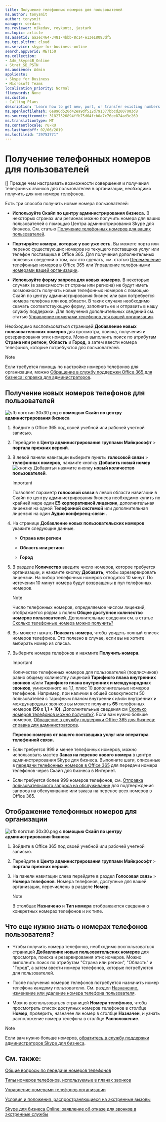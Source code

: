 ```yaml
---
title: Получение телефонных номеров для пользователей
ms.author: tonysmit
author: tonysmit
manager: serdars
ms.reviewer: mikedav, roykuntz, jastark
ms.topic: article
ms.assetid: aa2ec464-3481-4bbb-8c14-e13e18093df5
ms.tgt.pltfrm: cloud
ms.service: skype-for-business-online
search.appverid: MET150
ms.collection:
- Adm_Skype4B_Online
- Strat_SB_PSTN
ms.audience: Admin
appliesto:
- Skype for Business
- Microsoft Teams
localization_priority: Normal
f1keywords: None
ms.custom:
- Calling Plans
description: 'Learn how to get new, port, or transfer existing numbers for Skype for Business, and how to show the changes to your users. '
ms.openlocfilehash: 6e896d520d42ea9df512d791377bbcd2007003d8
ms.sourcegitcommit: 31827526894ffb75d64fcb0a7c76ee874ad3c269
ms.translationtype: MT
ms.contentlocale: ru-RU
ms.lasthandoff: 02/06/2019
ms.locfileid: "29753771"
---
```

# <a name="getting-phone-numbers-for-your-users"></a>Получение телефонных номеров для пользователей

[] Прежде чем настраивать возможности совершения и получения телефонных звонков для пользователей в организации, необходимо получить для них номера телефонов.
  
Есть три способа получить новые номера пользователей:

- **Используйте Скайп по центру администрирования бизнеса.** В некоторых странах или регионах можно получить номера для ваших пользователей с помощью Центра администрирования Skype для бизнеса. См. статью [Получение телефонных номеров для ваших пользователей](getting-phone-numbers-for-your-users.md).
    
- **Портируйте номера, которые у вас уже есть.** Вы можете порта или перенос существующих номеров из текущего поставщика услуг или телефон поставщика в Office 365. Для получения дополнительных полезных сведений о том, как это сделать, см. статью [Перемещение телефонных номеров в Office 365](/microsoftteams/transfer-phone-numbers-to-office-365) или [Управление телефонными номерами вашей организации](/microsoftteams/manage-phone-numbers-for-your-organization).  
  
- **Используйте форму запроса для новых номеров.** В некоторых случаях (в зависимости от страны или региона) не будут иметь возможность получать новые телефонных номеров с помощью Скайп по центру администрирования бизнес или вам потребуется номера телефона или код области. В таких случаях необходимо скачать соответствующую форму, заполнить ее и отправить в нашу службу поддержки. Для получения дополнительных сведений см. статью [Управление номерами телефонов для вашей организации](/microsoftteams/manage-phone-numbers-for-your-organization).
    
Необходимо воспользоваться страницей **Добавление новых пользовательских номеров** для просмотра, поиска, получения и резервирования этих номеров. Можно выполнить поиск по атрибутам **Страна или регион**, **Область** и **Город**, а затем ввести номера телефонов, которые потребуются для пользователей.
  
> [!NOTE]
> Если требуется помощь по настройке номеров телефонов для организации, можно [Обращение в службу поддержки Office 365 для бизнеса: справка для администраторов](https://support.office.com/article/32a17ca7-6fa0-4870-8a8d-e25ba4ccfd4b). 
  
## <a name="get-new-phone-numbers-for-your-users"></a>Получение новых номеров телефонов для пользователей

![sfb логотип 30x30.png](../images/sfb-logo-30x30.png) **с помощью Скайп по центру администрирования бизнеса**
  
1. Войдите в Office 365 под своей учебной или рабочей учетной записью.
    
2. Перейдите в **Центр администрирования группами Майкрософт** > **портала прежних версий**.
    
3. В левой панели навигации выберите пункты **голосовой связи** > **телефонных номеров**, нажмите кнопку **Добавить новый номер** ![кнопку Добавить](../images/c224fbd0-f0f5-46ce-a1a7-73adf4540ef7.png)и нажмите кнопку **новый количество пользователей**.
    
    > [!IMPORTANT]
    > Позволяет параметр **голосовой связи** в левой области навигации в Скайп по центру администрирования бизнеса необходимо купить по крайней мере один **E5 корпоративной лицензии**, дополнительная лицензия на одной **Телефонной системой** или дополнительная лицензия на один **Аудио конференц-связи** .
    
4. На странице **Добавление новых пользовательских номеров** укажите следующие данные.
    
   - **Страна или регион**
    
   - **Область или регион**
    
   - **Город**
    
5. В разделе **Количество** введите число номеров, которое требуется организации, и нажмите кнопку **Добавить**, чтобы зарезервировать лицензии. На выбор телефонных номеров отводится 10 минут. По истечении 10 минут номера будут возвращены в пул телефонных номеров.
    
    > [!NOTE]
    > Число телефонных номеров, определяемое числом лицензий, отображается рядом с полем **Общее доступное количество номеров пользователей**. Дополнительные сведения см. в статье [Сколько телефонные номера можно получить?](/microsoftteams/how-many-phone-numbers-can-you-get)
  
6. Вы можете нажать **Показать номера**, чтобы увидеть полный список номеров телефонов. Это полезно в случае, если вы не хотите выбирать номер из списка.
    
7. Выберите номера телефонов и нажмите **Получить номера**.
    
    > [!IMPORTANT]
    > Количество телефонных номеров для пользователей (подписчиков) равно общему количеству лицензий **Тарифного плана внутренних звонков** и/или **Тарифного плана внутренних и международных звонков**, умноженного на 1,1, плюс 10 дополнительных номеров телефонов. Например, при наличии в общей совокупности 50 пользователей с тарифным планом внутренних и/или внутренних и международных звонков вы можете получить **65** телефонных номеров **(50 x 1,1 + 10)**. Дополнительные сведения см [Сколько номеров телефонов можно получить?](/microsoftteams/how-many-phone-numbers-can-you-get). Если вам нужно больше номеров, [Обращение в службу поддержки Office 365 для бизнеса: справка для администраторов](https://support.office.com/article/32a17ca7-6fa0-4870-8a8d-e25ba4ccfd4b). 
  
   **Перенос номеров от вашего поставщика услуг или оператора телефонной связи.**
  
- Если требуется 999 и менее телефонных номеров, можно использовать мастер **Заказ на перенос нового номера** в центре администрирования Skype для бизнеса. Выполните шаги, описанные в [передачи телефонных номеров в Office 365](/microsoftteams/transfer-phone-numbers-to-office-365) для передачи номера телефонов через Скайп для бизнеса в Интернет.
    
- Если требуется более 999 номеров телефонов, см. [Отправка пользовательского запроса на обслуживание](manually-submit-a-custom-service-request.md) для подтверждения запроса на обслуживание или заказа на перенос всех номеров в Office 365.
    
## <a name="show-phone-numbers-for-your-organization"></a>Отображение телефонных номеров для организации

![sfb логотип 30x30.png](../images/sfb-logo-30x30.png) **с помощью Скайп по центру администрирования бизнеса**

1. Войдите в Office 365 под своей учебной или рабочей учетной записью.
    
2. Перейдите в **Центр администрирования группами Майкрософт** > **портала прежних версий**.
    
3. На панели навигации слева перейдите в раздел **Голосовая связь** > **Номера телефонов**. Номера телефонов, доступные для вашей организации, перечислены в разделе **Номер**.
    
    > [!NOTE]
    > В столбцах **Назначено** и **Тип номера** отображаются сведения о конкретных номерах телефонов и их типе.
  
## <a name="what-else-do-you-need-to-know-about-users-phone-numbers"></a>Что еще нужно знать о номерах телефонов пользователя?

- Чтобы получить номера телефонов, необходимо воспользоваться страницей **Добавление новых пользовательских номеров** для просмотра, поиска и резервирования этих номеров. Можно выполнить поиск по атрибутам "Страна или регион", "Область" и "Город", а затем ввести номера телефонов, которые потребуются для пользователей.
    
- После получения номеров телефонов потребуется назначить номер телефона каждому пользователю. См. раздел [Назначение, изменение или удаление номера телефона пользователя](assign-change-or-remove-a-phone-number-for-a-user.md).
    
- Можно воспользоваться страницей **Номера телефонов**, чтобы просмотреть список доступных номеров телефонов в столбце **Номер**, проверить, назначен ли номер в столбце **Назначен**, и узнать расположение номера телефона в столбце **Расположение**.

> [!NOTE]
> Если вам нужно больше номеров, [обратитесь в службу поддержки администраторов Skype для бизнеса](https://support.office.com/article/32a17ca7-6fa0-4870-8a8d-e25ba4ccfd4b).
    
## <a name="related-topics"></a>См. также:
[Общие вопросы по передаче номеров телефонов](/microsoftteams/transferring-phone-numbers-common-questions)

[Типы номеров телефонов, используемые в планах звонков](/microsoftteams/different-kinds-of-phone-numbers-used-for-calling-plans)

[Управление номерами телефонов организации](/microsoftteams/manage-phone-numbers-for-your-organization)

[Условия и положения, распространяющиеся на экстренные вызовы](/microsoftteams/emergency-calling-terms-and-conditions)

[Skype для бизнеса Online: заявление об отказе для звонков в экстренные службы](https://github.com/MicrosoftDocs/OfficeDocs-SkypeForBusiness/blob/live/Teams/downloads/emergency-calling/emergency-calling-label-(en-us)-(v.1.0).zip?raw=true)

  
 
